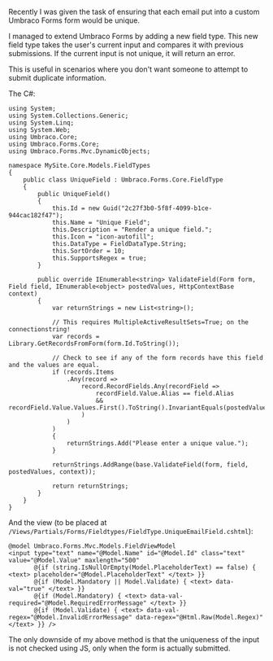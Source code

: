 Recently I was given the task of ensuring that each email put into a custom Umbraco Forms form would be unique.

I managed to extend Umbraco Forms by adding a new field type. This new field type takes the user's current input and compares it with previous submissions. If the current input is not unique, it will return an error.

This is useful in scenarios where you don't want someone to attempt to submit duplicate information.

The C#:

```
using System;
using System.Collections.Generic;
using System.Linq;
using System.Web;
using Umbraco.Core;
using Umbraco.Forms.Core;
using Umbraco.Forms.Mvc.DynamicObjects;

namespace MySite.Core.Models.FieldTypes
{
    public class UniqueField : Umbraco.Forms.Core.FieldType
    {
        public UniqueField()
        {
            this.Id = new Guid("2c27f3b0-5f8f-4099-b1ce-944cac182f47");
            this.Name = "Unique Field";
            this.Description = "Render a unique field.";
            this.Icon = "icon-autofill";
            this.DataType = FieldDataType.String;
            this.SortOrder = 10;
            this.SupportsRegex = true;
        }

        public override IEnumerable<string> ValidateField(Form form, Field field, IEnumerable<object> postedValues, HttpContextBase context)
        {
            var returnStrings = new List<string>();

            // This requires MultipleActiveResultSets=True; on the connectionstring!
            var records = Library.GetRecordsFromForm(form.Id.ToString());

            // Check to see if any of the form records have this field and the values are equal.
            if (records.Items
                .Any(record =>
                    record.RecordFields.Any(recordField =>
                        recordField.Value.Alias == field.Alias
                        && recordField.Value.Values.First().ToString().InvariantEquals(postedValues.First().ToString())
                    )
                )
            )
            {
                returnStrings.Add("Please enter a unique value.");
            }

            returnStrings.AddRange(base.ValidateField(form, field, postedValues, context));

            return returnStrings;
        }
    }
}
```

And the view (to be placed at `/Views/Partials/Forms/Fieldtypes/FieldType.UniqueEmailField.cshtml`):

```
@model Umbraco.Forms.Mvc.Models.FieldViewModel
<input type="text" name="@Model.Name" id="@Model.Id" class="text" value="@Model.Value" maxlength="500"
       @{if (string.IsNullOrEmpty(Model.PlaceholderText) == false) { <text> placeholder="@Model.PlaceholderText" </text> }}
       @{if (Model.Mandatory || Model.Validate) { <text> data-val="true" </text> }}
       @{if (Model.Mandatory) { <text> data-val-required="@Model.RequiredErrorMessage" </text> }}
       @{if (Model.Validate) { <text> data-val-regex="@Model.InvalidErrorMessage" data-regex="@Html.Raw(Model.Regex)" </text> }} />
```

The only downside of my above method is that the uniqueness of the input is not checked using JS, only when the form is actually submitted.


